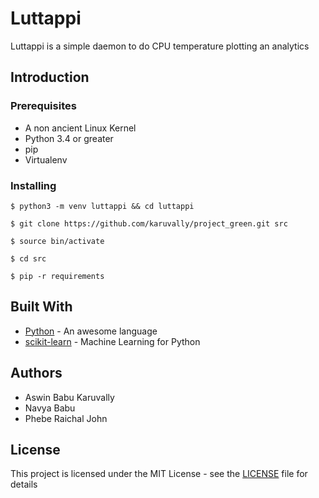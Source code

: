 # Luttappi 

Luttappi is a simple daemon to do CPU temperature plotting an analytics

## Introduction



### Prerequisites

- A non ancient Linux Kernel
- Python 3.4 or greater 
- pip
- Virtualenv

### Installing

    $ python3 -m venv luttappi && cd luttappi

    $ git clone https://github.com/karuvally/project_green.git src

    $ source bin/activate

    $ cd src 

    $ pip -r requirements 

## Built With

* [Python](http://www.python.org) - An awesome language
* [scikit-learn](http://www.python.org) - Machine Learning for Python


## Authors

* Aswin Babu Karuvally
* Navya Babu
* Phebe Raichal John

## License

This project is licensed under the MIT License - see the
[LICENSE](LICENSE) file for details

